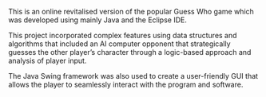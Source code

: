 This is an online revitalised version of the popular Guess Who game which was developed using mainly Java and the Eclipse IDE.

This project incorporated complex features using data structures and algorithms that included an AI computer opponent that strategically guesses the other player’s character through a logic-based approach and analysis of player input.

The Java Swing framework was also used to create a user-friendly GUI that allows the player to seamlessly interact with the program and software.
